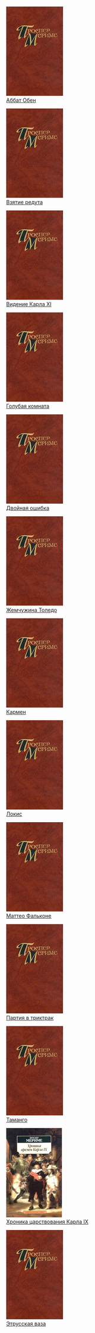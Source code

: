 ![](Аббат%20Обен.jpg)  
[Аббат Обен](Аббат%20Обен.txt)

![](Взятие%20редута.jpg)  
[Взятие редута](Взятие%20редута.txt)

![](Видение%20Карла%20XI.jpg)  
[Видение Карла XI](Видение%20Карла%20XI.txt)

![](Голубая%20комната.jpg)  
[Голубая комната](Голубая%20комната.txt)

![](Двойная%20ошибка.jpg)  
[Двойная ошибка](Двойная%20ошибка.txt)

![](Жемчужина%20Толедо.jpg)  
[Жемчужина Толедо](Жемчужина%20Толедо.txt)

![](Кармен.jpg)  
[Кармен](Кармен.txt)

![](Локис.jpg)  
[Локис](Локис.txt)

![](Маттео%20Фальконе.jpg)  
[Маттео Фальконе](Маттео%20Фальконе.txt)

![](Партия%20в%20триктрак.jpg)  
[Партия в триктрак](Партия%20в%20триктрак.txt)

![](Таманго.jpg)  
[Таманго](Таманго.txt)

![](Хроника%20царствования%20Карла%20IX.jpg)  
[Хроника царствования Карла IX](Хроника%20царствования%20Карла%20IX.txt)

![](Этрусская%20ваза.jpg)  
[Этрусская ваза](Этрусская%20ваза.txt)
